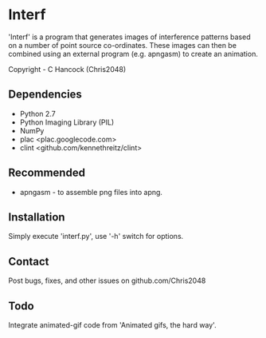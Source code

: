 Interf
======

 'Interf' is a program that generates images of interference patterns
 based on a number of point source co-ordinates. These images can then
 be combined using an external program (e.g. apngasm) to create an
 animation.

 Copyright - C Hancock (Chris2048)

Dependencies
------------

 * Python 2.7
  * Python Imaging Library (PIL)
  * NumPy
  * plac <plac.googlecode.com>
  * clint <github.com/kennethreitz/clint>

Recommended
-----------

 * apngasm - to assemble png files into apng.

Installation
------------

 Simply execute 'interf.py', use '-h' switch for options.

Contact
-------

 Post bugs, fixes, and other issues on github.com/Chris2048

Todo
----

 Integrate animated-gif code from 'Animated gifs, the hard way'.
